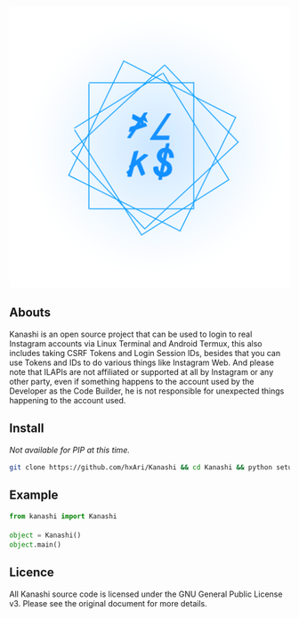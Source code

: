 
![Kanashi · Logo](https://raw.githubusercontent.com/hxAri/hxAri/main/assets/images/1654820424;51ydWrxRcv.png)

## Abouts
Kanashi is an open source project that can be used to login to real Instagram accounts via Linux Terminal and Android Termux, this also includes taking CSRF Tokens and Login Session IDs, besides that you can use Tokens and IDs to do various things like Instagram Web. And please note that ILAPIs are not affiliated or supported at all by Instagram or any other party, even if something happens to the account used by the Developer as the Code Builder, he is not responsible for unexpected things happening to the account used.

## Install
*Not available for PIP at this time.*
```sh
git clone https://github.com/hxAri/Kanashi && cd Kanashi && python setup* install
```

## Example
```py
from kanashi import Kanashi

object = Kanashi()
object.main()
```
<!--
## Contribution

Thank you to all the people who already contributed to Kanashi.

<a href="https://github.com/hxAri/Kanashi/graphs/contributors/">
    <img src="https://contrib.rocks/image/?repo=hxAri/Kanashi">
</a>
-->
## Licence
All Kanashi source code is licensed under the GNU General Public License v3. Please see the original document for more details.
